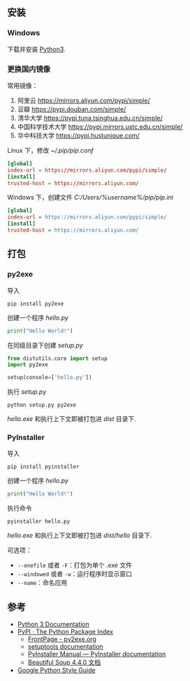 ## 安装

### Windows

下载并安装 [Python3](https://www.python.org/downloads/release/python-376/).

### 更换国内镜像

常用镜像：

1. 阿里云 <https://mirrors.aliyun.com/pypi/simple/>
2. 豆瓣 <https://pypi.douban.com/simple/>
3. 清华大学 <https://pypi.tuna.tsinghua.edu.cn/simple/>
4. 中国科学技术大学 <https://pypi.mirrors.ustc.edu.cn/simple/>
5. 华中科技大学 <https://pypi.hustunique.com/>

Linux 下，修改 *~/.pip/pip.conf*

```conf title="pip.conf"
[global]
index-url = https://mirrors.aliyun.com/pypi/simple/
[install]
trusted-host = https://mirrors.aliyun.com/
```

Windows 下，创建文件 *C:/Users/%username%/pip/pip.ini*

```ini title="pip.ini"
[global]
index-url = https://mirrors.aliyun.com/pypi/simple/
[install]
trusted-host = https://mirrors.aliyun.com/
```

## 打包

### py2exe

导入

```shell
pip install py2exe
```

创建一个程序 *hello.py*

```python title="hello.py"
print("Hello World!")
```

在同级目录下创建 *setup.py*

```python title="setup.py"
from distutils.core import setup
import py2exe

setup(console=['hello.py'])
```

执行 *setup.py*

```shell
python setup.py py2exe
```

*hello.exe* 和执行上下文即被打包进 *dist* 目录下.

### PyInstaller

导入

```
pip install pyinstaller
```

创建一个程序 *hello.py*

```python title="hello.py"
print("Hello World!")
```

执行命令

```shell
pyinstaller hello.py
```

*hello.exe* 和执行上下文即被打包进 *dist/hello* 目录下.

可选项：

- `--onefile` 或者 `-F`：打包为单个 *.exe* 文件
- `--windowed` 或者 `-w`：运行程序时显示窗口
- `--name`：命名应用

## 参考

- [Python 3 Documentation](https://docs.python.org/zh-cn/3/)
- [PyPI · The Python Package Index](https://pypi.org/)
  - [FrontPage - py2exe.org](http://www.py2exe.org/)
  - [setuptools documentation](https://setuptools.pypa.io/en/latest/)
  - [PyInstaller Manual — PyInstaller documentation](https://pyinstaller.org/en/stable/)
  - [Beautiful Soup 4.4.0 文档](https://beautifulsoup.readthedocs.io/zh_CN/v4.4.0/#)
- [Google Python Style Guide](https://google.github.io/styleguide/pyguide.html)